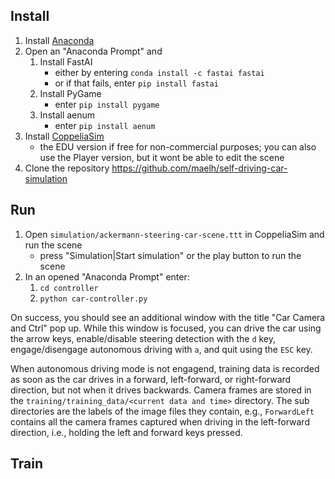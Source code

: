 ## Install

1. Install [Anaconda](https://www.anaconda.com/products/individual)
2. Open an "Anaconda Prompt" and
    1. Install FastAI
        - either by entering `conda install -c fastai fastai`
        - or if that fails, enter `pip install fastai`
    2. Install PyGame
        - enter `pip install pygame`
    3. Install aenum
        - enter `pip install aenum`
3. Install [CoppeliaSim](https://www.coppeliarobotics.com/downloads)
    - the EDU version if free for non-commercial purposes; you can also use the Player version, but it wont be able to edit the scene
4. Clone the repository https://github.com/maelh/self-driving-car-simulation

## Run

1. Open `simulation/ackermann-steering-car-scene.ttt` in CoppeliaSim and run the scene
    - press "Simulation|Start simulation" or the play button to run the scene
2. In an opened "Anaconda Prompt" enter:
    1. `cd controller`
    2. `python car-controller.py`

On success, you should see an additional window with the title "Car Camera and Ctrl" pop up. While this window is focused, you can drive the car using the arrow keys,
enable/disable steering detection with the `d` key, engage/disengage autonomous driving with `a`, and quit using the `ESC` key.

When autonomous driving mode is not engagend, training data is recorded as soon as the car drives in a forward, left-forward, or right-forward direction,
but not when it drives backwards. Camera frames are stored in the `training/training_data/<current data and time>` directory. The sub directories are the labels of the
image files they contain, e.g., `ForwardLeft` contains all the camera frames captured when driving in the left-forward direction, i.e., holding the left and forward keys
pressed.

## Train
